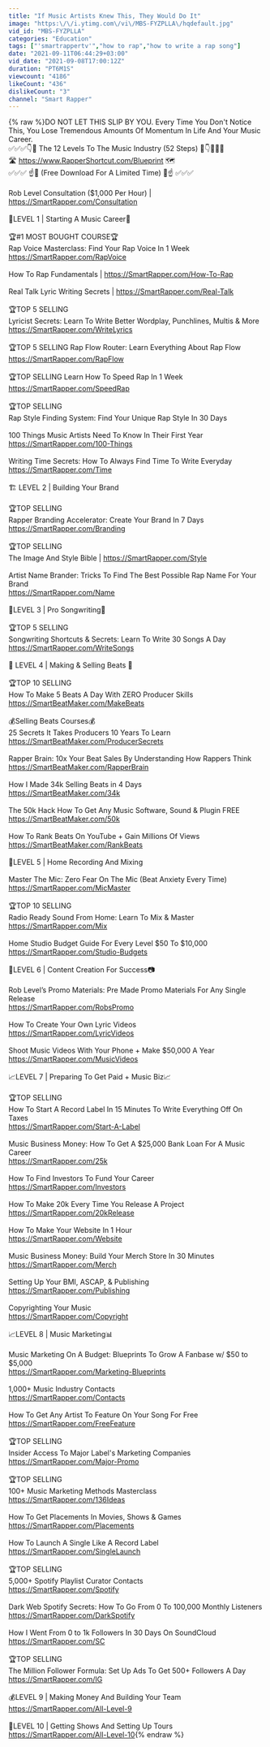 ```yaml
---
title: "If Music Artists Knew This, They Would Do It"
image: "https:\/\/i.ytimg.com\/vi\/MBS-FYZPLLA\/hqdefault.jpg"
vid_id: "MBS-FYZPLLA"
categories: "Education"
tags: ["'smartrappertv'","how to rap","how to write a rap song"]
date: "2021-09-11T06:44:29+03:00"
vid_date: "2021-09-08T17:00:12Z"
duration: "PT6M1S"
viewcount: "4186"
likeCount: "436"
dislikeCount: "3"
channel: "Smart Rapper"
---
```

{% raw %}DO NOT LET THIS SLIP BY YOU. Every Time You Don't Notice This, You Lose Tremendous Amounts Of Momentum In Life And Your Music Career.<br />✅✅✅👇🌟 The 12 Levels To The Music Industry (52 Steps) 🌟👇✅✅✅<br />🛣️ <a rel="nofollow" target="blank" href="https://www.RapperShortcut.com/Blueprint">https://www.RapperShortcut.com/Blueprint</a> 🗺️<br />✅✅✅ ☝️🌟 (Free Download For A Limited Time) 🌟☝️ ✅✅✅<br /><br />Rob Level Consultation ($1,000 Per Hour) | <a rel="nofollow" target="blank" href="https://SmartRapper.com/Consultation">https://SmartRapper.com/Consultation</a><br /><br />🤩LEVEL 1 | Starting A Music Career🤩<br /><br />🏆#1 MOST BOUGHT COURSE🏆<br />Rap Voice Masterclass: Find Your Rap Voice In 1 Week <br /><a rel="nofollow" target="blank" href="https://SmartRapper.com/RapVoice">https://SmartRapper.com/RapVoice</a><br /><br />How To Rap Fundamentals | <a rel="nofollow" target="blank" href="https://SmartRapper.com/How-To-Rap">https://SmartRapper.com/How-To-Rap</a><br /><br />Real Talk Lyric Writing Secrets | <a rel="nofollow" target="blank" href="https://SmartRapper.com/Real-Talk">https://SmartRapper.com/Real-Talk</a><br /><br />🏆TOP 5 SELLING<br />Lyricist Secrets: Learn To Write Better Wordplay, Punchlines, Multis &amp; More<br /><a rel="nofollow" target="blank" href="https://SmartRapper.com/WriteLyrics">https://SmartRapper.com/WriteLyrics</a><br /><br />🏆TOP 5 SELLING Rap Flow Router: Learn Everything About Rap Flow<br /><a rel="nofollow" target="blank" href="https://SmartRapper.com/RapFlow">https://SmartRapper.com/RapFlow</a><br /><br />🏆TOP SELLING Learn How To Speed Rap In 1 Week<br /><a rel="nofollow" target="blank" href="https://SmartRapper.com/SpeedRap">https://SmartRapper.com/SpeedRap</a><br /><br />🏆TOP SELLING<br />Rap Style Finding System: Find Your Unique Rap Style In 30 Days<br /><br />100 Things Music Artists Need To Know In Their First Year<br /><a rel="nofollow" target="blank" href="https://SmartRapper.com/100-Things">https://SmartRapper.com/100-Things</a><br /><br />Writing Time Secrets: How To Always Find Time To Write Everyday<br /><a rel="nofollow" target="blank" href="https://SmartRapper.com/Time">https://SmartRapper.com/Time</a><br /><br />🏗️ LEVEL 2  | Building Your Brand<br /><br />🏆TOP SELLING<br />Rapper Branding Accelerator: Create Your Brand In 7 Days<br /><a rel="nofollow" target="blank" href="https://SmartRapper.com/Branding">https://SmartRapper.com/Branding</a><br /><br />🏆TOP SELLING<br />The Image And Style Bible | <a rel="nofollow" target="blank" href="https://SmartRapper.com/Style">https://SmartRapper.com/Style</a><br /><br />Artist Name Brander: Tricks To Find The Best Possible Rap Name For Your Brand<br /><a rel="nofollow" target="blank" href="https://SmartRapper.com/Name">https://SmartRapper.com/Name</a><br /><br />🎵LEVEL 3 | Pro Songwriting🎵<br /><br />🏆TOP 5 SELLING<br />Songwriting Shortcuts &amp; Secrets: Learn To Write 30 Songs A Day<br /><a rel="nofollow" target="blank" href="https://SmartRapper.com/WriteSongs">https://SmartRapper.com/WriteSongs</a><br /><br />🎹 LEVEL 4 | Making &amp; Selling Beats 🎹<br /><br />🏆TOP 10 SELLING<br />How To Make 5 Beats A Day With ZERO Producer Skills<br /><a rel="nofollow" target="blank" href="https://SmartBeatMaker.com/MakeBeats">https://SmartBeatMaker.com/MakeBeats</a><br /><br />💰Selling Beats Courses💰<br />25 Secrets It Takes Producers 10 Years To Learn<br /><a rel="nofollow" target="blank" href="https://SmartBeatMaker.com/ProducerSecrets">https://SmartBeatMaker.com/ProducerSecrets</a><br /><br />Rapper Brain: 10x Your Beat Sales By Understanding How Rappers Think<br /><a rel="nofollow" target="blank" href="https://SmartBeatMaker.com/RapperBrain">https://SmartBeatMaker.com/RapperBrain</a><br /><br />How I Made 34k Selling Beats in 4 Days<br /><a rel="nofollow" target="blank" href="https://SmartBeatMaker.com/34k">https://SmartBeatMaker.com/34k</a><br /><br />The 50k Hack How To Get Any Music Software, Sound &amp; Plugin FREE<br /><a rel="nofollow" target="blank" href="https://SmartBeatMaker.com/50k">https://SmartBeatMaker.com/50k</a><br /><br />How To Rank Beats On YouTube + Gain Millions Of Views<br /><a rel="nofollow" target="blank" href="https://SmartBeatMaker.com/RankBeats">https://SmartBeatMaker.com/RankBeats</a><br /><br />🎤LEVEL 5 | Home Recording And Mixing<br /><br />Master The Mic: Zero Fear On The Mic (Beat Anxiety Every Time)<br /><a rel="nofollow" target="blank" href="https://SmartRapper.com/MicMaster">https://SmartRapper.com/MicMaster</a><br /><br />🏆TOP 10 SELLING<br />Radio Ready Sound From Home: Learn To Mix &amp; Master<br /><a rel="nofollow" target="blank" href="https://SmartRapper.com/Mix">https://SmartRapper.com/Mix</a><br /><br />Home Studio Budget Guide For Every Level $50 To $10,000<br /><a rel="nofollow" target="blank" href="https://SmartRapper.com/Studio-Budgets">https://SmartRapper.com/Studio-Budgets</a><br /><br />🎥LEVEL 6 | Content Creation For Success📷<br /><br />Rob Level’s Promo Materials: Pre Made Promo Materials For Any Single Release<br /><a rel="nofollow" target="blank" href="https://SmartRapper.com/RobsPromo">https://SmartRapper.com/RobsPromo</a><br /><br />How To Create Your Own Lyric Videos<br /><a rel="nofollow" target="blank" href="https://SmartRapper.com/LyricVideos">https://SmartRapper.com/LyricVideos</a><br /><br />Shoot Music Videos With Your Phone + Make $50,000 A Year<br /><a rel="nofollow" target="blank" href="https://SmartRapper.com/MusicVideos">https://SmartRapper.com/MusicVideos</a><br /><br />📈LEVEL 7 | Preparing To Get Paid + Music Biz📈<br /><br />🏆TOP SELLING<br />How To Start A Record Label In 15 Minutes To Write Everything Off On Taxes<br /><a rel="nofollow" target="blank" href="https://SmartRapper.com/Start-A-Label">https://SmartRapper.com/Start-A-Label</a><br /><br />Music Business Money: How To Get A $25,000 Bank Loan For A Music Career<br /><a rel="nofollow" target="blank" href="https://SmartRapper.com/25k">https://SmartRapper.com/25k</a><br /><br />How To Find Investors To Fund Your Career<br /><a rel="nofollow" target="blank" href="https://SmartRapper.com/Investors">https://SmartRapper.com/Investors</a><br /><br />How To Make 20k Every Time You Release A Project<br /><a rel="nofollow" target="blank" href="https://SmartRapper.com/20kRelease">https://SmartRapper.com/20kRelease</a><br /><br />How To Make Your Website In 1 Hour<br /><a rel="nofollow" target="blank" href="https://SmartRapper.com/Website">https://SmartRapper.com/Website</a><br /><br />Music Business Money: Build Your Merch Store In 30 Minutes<br /><a rel="nofollow" target="blank" href="https://SmartRapper.com/Merch">https://SmartRapper.com/Merch</a><br /><br />Setting Up Your BMI, ASCAP, &amp; Publishing<br /><a rel="nofollow" target="blank" href="https://SmartRapper.com/Publishing">https://SmartRapper.com/Publishing</a><br /><br />Copyrighting Your Music<br /><a rel="nofollow" target="blank" href="https://SmartRapper.com/Copyright">https://SmartRapper.com/Copyright</a><br /><br />📈LEVEL 8 | Music Marketing📊<br /><br />Music Marketing On A Budget: Blueprints To Grow A Fanbase w/ $50 to $5,000<br /><a rel="nofollow" target="blank" href="https://SmartRapper.com/Marketing-Blueprints">https://SmartRapper.com/Marketing-Blueprints</a><br /><br />1,000+ Music Industry Contacts<br /><a rel="nofollow" target="blank" href="https://SmartRapper.com/Contacts">https://SmartRapper.com/Contacts</a><br /><br />How To Get Any Artist To Feature On Your Song For Free<br /><a rel="nofollow" target="blank" href="https://SmartRapper.com/FreeFeature">https://SmartRapper.com/FreeFeature</a><br /><br />🏆TOP SELLING<br />Insider Access To Major Label's Marketing Companies<br /><a rel="nofollow" target="blank" href="https://SmartRapper.com/Major-Promo">https://SmartRapper.com/Major-Promo</a><br /><br />🏆TOP SELLING<br />100+ Music Marketing Methods Masterclass<br /><a rel="nofollow" target="blank" href="https://SmartRapper.com/136Ideas">https://SmartRapper.com/136Ideas</a><br /><br />How To Get Placements In Movies, Shows &amp; Games<br /><a rel="nofollow" target="blank" href="https://SmartRapper.com/Placements">https://SmartRapper.com/Placements</a><br /><br />How To Launch A Single Like A Record Label<br /><a rel="nofollow" target="blank" href="https://SmartRapper.com/SingleLaunch">https://SmartRapper.com/SingleLaunch</a><br /><br />🏆TOP SELLING<br />5,000+ Spotify Playlist Curator Contacts<br /><a rel="nofollow" target="blank" href="https://SmartRapper.com/Spotify">https://SmartRapper.com/Spotify</a><br /><br />Dark Web Spotify Secrets: How To Go From 0 To 100,000 Monthly Listeners<br /><a rel="nofollow" target="blank" href="https://SmartRapper.com/DarkSpotify">https://SmartRapper.com/DarkSpotify</a><br /><br />How I Went From 0 to 1k Followers In 30 Days On SoundCloud<br /><a rel="nofollow" target="blank" href="https://SmartRapper.com/SC">https://SmartRapper.com/SC</a><br /><br />🏆TOP SELLING<br />The Million Follower Formula: Set Up Ads To Get 500+ Followers A Day<br /><a rel="nofollow" target="blank" href="https://SmartRapper.com/IG">https://SmartRapper.com/IG</a><br /><br />💰LEVEL 9 | Making Money And Building Your Team<br /><a rel="nofollow" target="blank" href="https://SmartRapper.com/All-Level-9">https://SmartRapper.com/All-Level-9</a><br /><br />🚌LEVEL 10 | Getting Shows And Setting Up Tours<br /><a rel="nofollow" target="blank" href="https://SmartRapper.com/All-Level-10">https://SmartRapper.com/All-Level-10</a>{% endraw %}
